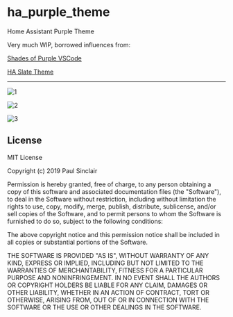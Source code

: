 # ha_purple_theme

Home Assistant Purple Theme

Very much WIP, borrowed influences from:

[Shades of Purple VSCode](https://github.com/ahmadawais/shades-of-purple-vscode)

[HA Slate Theme](https://github.com/seangreen2/slate_theme)

---

![1](https://raw.githubusercontent.com/sinclairpaul/ha_purple_theme/master/images/one.png)

![2](https://raw.githubusercontent.com/sinclairpaul/ha_purple_theme/master/images/two.png)

![3](https://raw.githubusercontent.com/sinclairpaul/ha_purple_theme/master/images/three.png)

## License

MIT License

Copyright (c) 2019 Paul Sinclair

Permission is hereby granted, free of charge, to any person obtaining a copy
of this software and associated documentation files (the "Software"), to deal
in the Software without restriction, including without limitation the rights
to use, copy, modify, merge, publish, distribute, sublicense, and/or sell
copies of the Software, and to permit persons to whom the Software is
furnished to do so, subject to the following conditions:

The above copyright notice and this permission notice shall be included in all
copies or substantial portions of the Software.

THE SOFTWARE IS PROVIDED "AS IS", WITHOUT WARRANTY OF ANY KIND, EXPRESS OR
IMPLIED, INCLUDING BUT NOT LIMITED TO THE WARRANTIES OF MERCHANTABILITY,
FITNESS FOR A PARTICULAR PURPOSE AND NONINFRINGEMENT. IN NO EVENT SHALL THE
AUTHORS OR COPYRIGHT HOLDERS BE LIABLE FOR ANY CLAIM, DAMAGES OR OTHER
LIABILITY, WHETHER IN AN ACTION OF CONTRACT, TORT OR OTHERWISE, ARISING FROM,
OUT OF OR IN CONNECTION WITH THE SOFTWARE OR THE USE OR OTHER DEALINGS IN THE
SOFTWARE.
